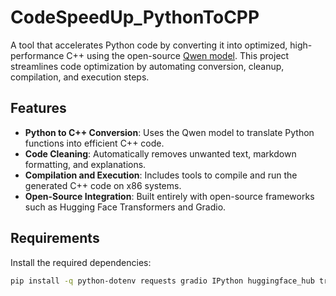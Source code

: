 # CodeSpeedUp_PythonToCPP

A tool that accelerates Python code by converting it into optimized, high-performance C++ using the open-source [Qwen model](https://huggingface.co/models). This project streamlines code optimization by automating conversion, cleanup, compilation, and execution steps.

## Features
- **Python to C++ Conversion**: Uses the Qwen model to translate Python functions into efficient C++ code.
- **Code Cleaning**: Automatically removes unwanted text, markdown formatting, and explanations.
- **Compilation and Execution**: Includes tools to compile and run the generated C++ code on x86 systems.
- **Open-Source Integration**: Built entirely with open-source frameworks such as Hugging Face Transformers and Gradio.

## Requirements
Install the required dependencies:
```bash
pip install -q python-dotenv requests gradio IPython huggingface_hub transformers bitsandbytes
